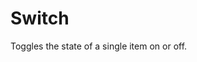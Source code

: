 # Switch

Toggles the state of a single item on or off.

<Playground />

<Usage />

<Api />

<Examples />

<Example value="default" />

<Example value="checked" />

<Example value="disabled" />

<Example value="event" />

<Example value="customized" />

<Example value="3D" />

